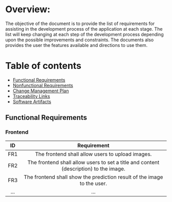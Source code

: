 # Overview:
The objective of the document is to provide the list of requirements for assisting in the development process of the application at each stage. The list will keep changing at each step of the development process depending upon the possible improvements and constraints. The documents also provides the user the features available and directions to use them.

# Table of contents
* [Functional Requirements](#functional-requirements)
* [Nonfunctional Requirements](#non-functional-requirements)
* [Change Management Plan](#change-management-plan)
* [Traceability Links](#traceability-links)
* [Software Artifacts](#software-artifacts)

## Functional Requirements

### Frontend
| ID | Requirement |
| :-------------: | :----------: |
| FR1 | The frontend shall allow users to upload images.|
| FR2 | The frontend shall allow users to set a title and content (description) to the image.|
| FR3 | The frontend shall show the prediction result of the image to the user.|
| ... | ... | ... |